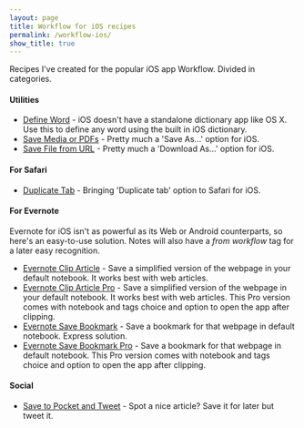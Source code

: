 ```yaml
---
layout: page
title: Workflow for iOS recipes
permalink: /workflow-ios/
show_title: true
---
```


Recipes I've created for the popular iOS app Workflow. Divided in categories.

#### Utilities

- [Define Word](https://workflow.is/workflows/73248a1812004bfbaa122a0c83171764) - iOS doesn't have a standalone dictionary app like OS X. Use this to define any word using the built in iOS dictionary.
- [Save Media or PDFs](https://workflow.is/workflows/77c911cb3069427daa998d7d46ab74c2) - Pretty much a 'Save As...' option for iOS.
- [Save File from URL](https://workflow.is/workflows/178df20da74240d4961e924202257573) - Pretty much a 'Download As...' option for iOS.

#### For Safari

- [Duplicate Tab](https://workflow.is/workflows/62dd17d0c9614d70b9b653c1eaf7f55c) - Bringing 'Duplicate tab' option to Safari for iOS.

#### For Evernote

Evernote for iOS isn't as powerful as its Web or Android counterparts, so here's an easy-to-use solution. Notes will also have a *from workflow* tag for a later easy recognition.

- [Evernote Clip Article](https://workflow.is/workflows/a8fca839b66b4fcf84f771c74d4d8875) - Save a simplified version of the webpage in your default notebook. It works best with web articles.
- [Evernote Clip Article Pro](https://workflow.is/workflows/4a6fe5a05db44325a73eb85b3d4157c9) - Save a simplified version of the webpage in your default notebook. It works best with web articles. This Pro version comes with notebook and tags choice and option to open the app after clipping.
- [Evernote Save Bookmark](https://workflow.is/workflows/c373a2047f3c4ce9874cf8325fa6cdcf) - Save a bookmark for that webpage in default notebook. Express solution.
- [Evernote Save Bookmark Pro](https://workflow.is/workflows/b9ed8af01f2d4f9bb089cd968fd4bea9) - Save a bookmark for that webpage in default notebook. This Pro version comes with notebook and tags choice and option to open the app after clipping.

#### Social

- [Save to Pocket and Tweet](https://workflow.is/workflows/3e508f3afda446eabfd92a4c535f94b4) - Spot a nice article? Save it for later but tweet it.
